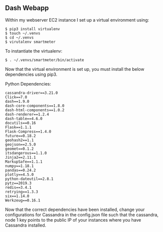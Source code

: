 ## Dash Webapp

Within my webserver EC2 instance I set up a virtual environment using:

```
$ pip3 install virtualenv
$ touch ~/.venvs
$ cd ~/.venvs
$ virutalenv smartmeter
```

To instantiate the virtualenv:
```
$ . ~/.venvs/smartmeter/bin/activate
```

Now that the virtual environment is set up, you must install the below dependencies
using pip3.

Python Dependencies:
```
cassandra-driver==3.21.0
Click==7.0
dash==1.9.0
dash-core-components==1.8.0
dash-html-components==1.0.2
dash-renderer==1.2.4
dash-table==4.6.0
docutils==0.16
Flask==1.1.1
Flask-Compress==1.4.0
future==0.18.2
geohash2==1.1
geojson==2.5.0
geomet==0.1.2
itsdangerous==1.1.0
Jinja2==2.11.1
MarkupSafe==1.1.1
numpy==1.18.1
pandas==0.24.2
plotly==4.5.0
python-dateutil==2.8.1
pytz==2019.3
redis==3.4.1
retrying==1.3.3
six==1.14.0
Werkzeug==0.16.1
```
Now that the correct dependencies have been installed, change your configurations for  Cassandra in the config.json file such that the cassandra, node 1 key points to the public IP of your instances where you have Cassandra installed.
